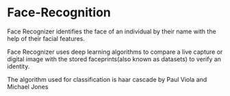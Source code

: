 # Face-Recognition
Face Recognizer identifies the face of an individual by their name with the help of their facial features.

Face Recognizer uses deep learning algorithms to compare a live capture or digital image with the stored faceprints(also known as datasets) to verify an identity.

The algorithm used for classification is haar cascade by Paul Viola and Michael Jones
